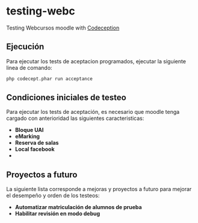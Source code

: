 # testing-webc
Testing Webcursos moodle with [Codeception](http://codeception.com//)


Ejecución
--------------------------------------

Para ejecutar los tests de aceptacion programados, ejecutar
la siguiente linea de comando: 

```bash
php codecept.phar run acceptance
```


Condiciones iniciales de testeo
--------------------------------------

Para ejecutar los tests de aceptación, es necesario que moodle
tenga cargado con anterioridad las siguientes caracteristicas:

- **Bloque UAI**
- **eMarking**
- **Reserva de salas**
- **Local facebook**
- 

Proyectos a futuro
--------------------------------------

La siguiente lista corresponde a mejoras y proyectos a futuro
para mejorar el desempeño y orden de los testeos:

- **Automatizar matriculación de alumnos de prueba**
- **Habilitar revisión en modo debug**
